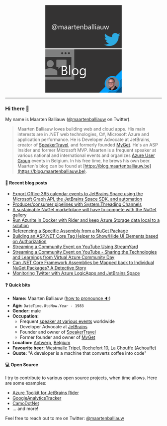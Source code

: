 <div style="width:100%; text-align:center;">
    <a href="https://twitter.com/maartenballiauw" style="display: inline-block; margin: auto;">
      <img src="https://raw.githubusercontent.com/maartenba/maartenba/master/images/template/twitter.png" alt="Twitter @maartenballiauw" width="49%" />
    </a>
    <a href="https://blog.maartenballiauw.be/" style="display: inline-block; margin: auto;">
      <img src="https://raw.githubusercontent.com/maartenba/maartenba/master/images/template/blog.png" alt="Blog" width="49%" />
    </a>
</div>

<hr/>

### Hi there 👋

My name is Maarten Balliauw ([@maartenballiauw](https://twitter.com/maartenballiauw/) on Twitter).

> Maarten Balliauw loves building web and cloud apps. His main interests are in .NET web technologies, C#, Microsoft Azure and application performance. He is Developer Advocate at JetBrains, creator of [SpeakerTravel](https://www.speaker.travel/), and formerly founded [MyGet](https://www.myget.org/). He's an ASP Insider and former Microsoft MVP. Maarten is a frequent speaker at various national and international events and organizes [Azure User Group](https://www.azug.be) events in Belgium. In his free time, he brews his own beer. Maarten's blog can be found at [https://blog.maartenballiauw.be](https://blog.maartenballiauw.be).

#### 📙 Recent blog posts
<!--START_SECTION:feed-->
* [Export Office 365 calendar events to JetBrains Space using the Microsoft Graph API, the JetBrains Space SDK, and automation](https:&#x2F;&#x2F;blog.maartenballiauw.be&#x2F;post&#x2F;2020&#x2F;12&#x2F;01&#x2F;export-office365-calendar-events-to-space-using-graph-api-and-space-sdk.html)
* [Producer&#x2F;consumer pipelines with System.Threading.Channels](https:&#x2F;&#x2F;blog.maartenballiauw.be&#x2F;post&#x2F;2020&#x2F;08&#x2F;26&#x2F;producer-consumer-pipelines-with-system-threading-channels.html)
* [A sustainable NuGet marketplace will have to compete with the NuGet gallery](https:&#x2F;&#x2F;blog.maartenballiauw.be&#x2F;post&#x2F;2020&#x2F;06&#x2F;18&#x2F;a-sustainable-nuget-marketplace-will-have-to-compete-with-the-nuget-gallery.html)
* [Run Azurite in Docker with Rider and keep Azure Storage data local to a solution](https:&#x2F;&#x2F;blog.maartenballiauw.be&#x2F;post&#x2F;2020&#x2F;06&#x2F;08&#x2F;run-azurite-in-docker-with-rider-and-keep-azure-storage-data-local-to-a-solution.html)
* [Referencing a Specific Assembly from a NuGet Package](https:&#x2F;&#x2F;blog.maartenballiauw.be&#x2F;post&#x2F;2020&#x2F;04&#x2F;22&#x2F;referencing-specific-assembly-nuget-package.html)
* [Building an ASP.NET Core Tag Helper to Show&#x2F;Hide UI Elements based on Authorization](https:&#x2F;&#x2F;blog.maartenballiauw.be&#x2F;post&#x2F;2020&#x2F;04&#x2F;14&#x2F;building-an-aspnet-core-tag-helper-to-show-hide-ui-elements-based-on-authorization.html)
* [Streaming a Community Event on YouTube Using StreamYard](https:&#x2F;&#x2F;blog.maartenballiauw.be&#x2F;post&#x2F;2020&#x2F;04&#x2F;08&#x2F;streaming-a-community-event-on-youtube-using-streamyard.html)
* [Streaming a Community Event on YouTube - Sharing the Technologies and Learnings from Virtual Azure Community Day](https:&#x2F;&#x2F;blog.maartenballiauw.be&#x2F;post&#x2F;2020&#x2F;04&#x2F;02&#x2F;streaming-a-community-event-on-youtube-sharing-the-technologies-and-learnings-from-virtual-azure-community-day.html)
* [Can .NET Core Framework Assemblies be Mapped back to Individual NuGet Packages? A Detective Story](https:&#x2F;&#x2F;blog.maartenballiauw.be&#x2F;post&#x2F;2020&#x2F;04&#x2F;01&#x2F;can-net-core-framework-assemblies-be-mapped-back-to-individual-nuget-packages-a-detective-story.html)
* [Monitoring Twitter with Azure LogicApps and JetBrains Space](https:&#x2F;&#x2F;blog.maartenballiauw.be&#x2F;post&#x2F;2020&#x2F;03&#x2F;09&#x2F;monitoring-twitter-with-azure-logicapps-and-jetbrains-space.html)
<!--END_SECTION:feed-->

#### ❓ Quick bits

* **Name:** Maarten Balliauw ([how to pronounce 🔉](https://github.com/maartenba/maartenba/raw/master/maarten-balliauw-name.mp3))
* **Age:** `DateTime.UtcNow.Year - 1983`
* **Gender:** male
* **Occupation:**
	* Frequent [speaker at various events](https://blog.maartenballiauw.be/talks-presentations.html) worldwide
	* Developer Advocate at [JetBrains](https://www.jetbrains.com/)
	* Founder and owner of [SpeakerTravel](https://www.speaker.travel/)
	* Former founder and owner of [MyGet](https://www.myget.org/)
* **Location:** [Antwerp](https://en.wikipedia.org/wiki/Antwerp/), [Belgium](https://en.wikipedia.org/wiki/Belgium)
* **Favourite beer:** [Westmalle Tripel](https://www.trappistwestmalle.be/en/page/tripel.aspx), [Rochefort 10](https://en.wikipedia.org/wiki/Brasserie_de_Rochefort), [La Chouffe (Achouffe)](https://en.wikipedia.org/wiki/Brasserie_d%27Achouffe)
* **Quote:** "A developer is a machine that converts coffee into code"

#### 💻 Open Source

I try to contribute to various open source projects, when time allows. Here are some examples:

* [Azure Toolkit for JetBrains Rider](https://github.com/JetBrains/azure-tools-for-intellij)
* [GoogleAnalyticsTracker](https://github.com/maartenba/GoogleAnalyticsTracker)
* [CamoDotNet](https://github.com/maartenba/CamoDotNet)
* ... and more!

Feel free to reach out to me on Twitter: [@maartenballiauw](https://twitter.com/maartenballiauw/)
